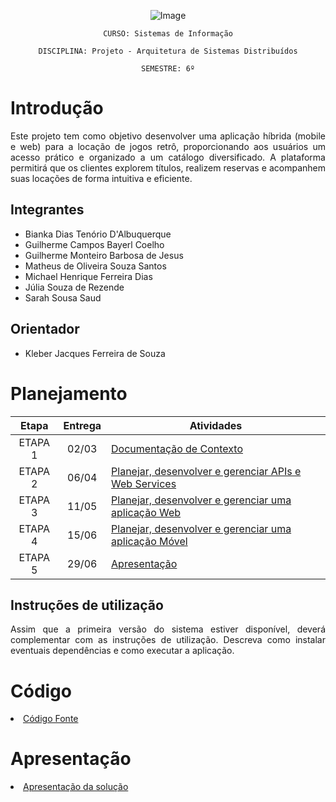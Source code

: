 <div align="center">
  
  ![Image](https://github.com/user-attachments/assets/fa539f87-ffc3-4a92-9d78-84708cc88cc8)
  
</div>

<div align="center">

`CURSO: Sistemas de Informação`

`DISCIPLINA: Projeto - Arquitetura de Sistemas Distribuídos`

`SEMESTRE: 6º`
</div>

<div align="justify">

# Introdução

Este projeto tem como objetivo desenvolver uma aplicação híbrida (mobile e web) para a locação de jogos retrô, proporcionando aos usuários um acesso prático e organizado a um catálogo diversificado. A plataforma permitirá que os clientes explorem títulos, realizem reservas e acompanhem suas locações de forma intuitiva e eficiente.

## Integrantes

* Bianka Dias Tenório D'Albuquerque
* Guilherme Campos Bayerl Coelho
* Guilherme Monteiro Barbosa de Jesus
* Matheus de Oliveira Souza Santos
* Michael Henrique Ferreira Dias
* Júlia Souza de Rezende
* Sarah Sousa Saud

## Orientador

* Kleber Jacques Ferreira de Souza

# Planejamento
| Etapa    |   Entrega  | Atividades |
|  :----:  |   :-----:  | ----------- |
| ETAPA 1  |   02/03  |[Documentação de Contexto](docs/contexto.md) <br> |
| ETAPA 2  |   06/04  |[Planejar, desenvolver e gerenciar APIs e Web Services](docs/backend-apis.md) <br> |
| ETAPA 3  |   11/05  |[Planejar, desenvolver e gerenciar uma aplicação Web](docs/frontend-web.md) |
| ETAPA 4  |   15/06 |[Planejar, desenvolver e gerenciar uma aplicação Móvel](docs/frontend-mobile.md) <br>  |
| ETAPA 5  |   29/06  | [Apresentação](presentation/README.md) |

## Instruções de utilização

Assim que a primeira versão do sistema estiver disponível, deverá complementar com as instruções de utilização. Descreva como instalar eventuais dependências e como executar a aplicação.

# Código

<li><a href="src/README.md"> Código Fonte</a></li>

# Apresentação

<li><a href="presentation/README.md"> Apresentação da solução</a></li>
